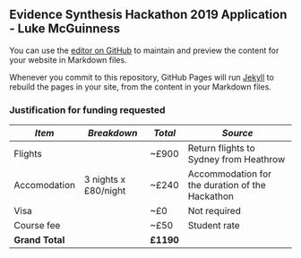 ## Evidence Synthesis Hackathon 2019 Application - Luke McGuinness

You can use the [editor on GitHub](https://github.com/mcguinlu/ESH2019/edit/master/index.md) to maintain and preview the content for your website in Markdown files.

Whenever you commit to this repository, GitHub Pages will run [Jekyll](https://jekyllrb.com/) to rebuild the pages in your site, from the content in your Markdown files.


### Justification for funding requested

*Item* | *Breakdown* | *Total* | *Source*
------------ | ------------- | ------------- | -------------
Flights |  | ~£900 | Return flights to Sydney from Heathrow
Accomodation | 3 nights x £80/night | ~£240 | Accommodation for the duration of the Hackathon
Visa |  | ~£0 | Not required
Course fee |  | ~£50 | Student rate
**Grand Total** | | **£1190** | 
